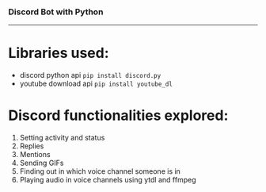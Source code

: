 ### Discord Bot with Python
***

# Libraries used:

* discord python api  `pip install discord.py`
* youtube download api  `pip install youtube_dl`


# Discord functionalities explored:

1. Setting activity and status
2. Replies
3. Mentions
4. Sending GIFs
5. Finding out in which voice channel someone is in
6. Playing audio in voice channels using ytdl and ffmpeg